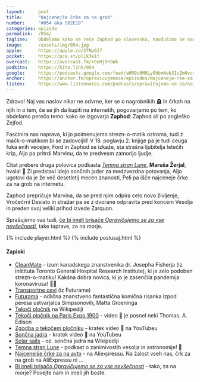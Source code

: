 ```yaml
---
layout: 	post
title:  	"Najcenejše črke za na grob"
number: 	"#054 aka S02E18"
categories:	epizode
permalink:	/054/
tagline: 	Obdelamo kako se reče Zaphod po slovensko, navdušimo se nad strezn-o-matikom, naši junaki pa so še vedno na parkirišču pod Restavracijo ob koncu Vesolja. Citat prebere Maruša Žerjal iz podkasta Temna stran lune. 
image:		/assets/img/054.jpg
apple:		https://apple.co/2TNp6I7
pocket:		https://pca.st/plik3e1t
overcast:	https://overcast.fm/+beHj9nSWk
podkite:	https://kite.link/054
google:		https://podcasts.google.com/feed/aHR0cHM6Ly9hbmNob3IuZm0vcy8yMmI1YTUwMC9wb2RjYXN0L3Jzcw==/episode/N2ZhNTRkNmItMzVmNy00OTExLTgwYzgtNzg5OGM2YmNhOWYw
anchor:		https://anchor.fm/opravicujemose/episodes/Najceneje-rke-za-na-grob-e1291j3
listen:		https://www.listennotes.com/podcasts/opravičujemo-se-za/najcenejše-črke-za-na-grob-17POoH8NI2g/embed/
---
```


Zdravo! Naj vas naslov nikar ne odvrne, ker se o nagrobnikih 🪦 in črkah na njih in o tem, če se jih da kupiti na internetih, pogovarjamo po tem, ko obdelamo perečo temo: kako se izgovarja **Zaphod**: Zaphod ali po angleško Zejfod. 

Fascinira nas naprava, ki jo poimenujemo strezn-o-matik oziroma, tudi z mačk-o-matikom bi se zadovoljili! V 18. poglavju 2. knjige pa je tudi ceuga fuka enih vecejev, Ford in Zaphod se izkaže, sta strašna ljubitelja letečih krip, Aljo pa pritrdi Marvinu, da te predvesm zamorijo ljudje. 

Citat prebere druga polovica podkasta [_Temna stran Lune_](https://anchor.fm/temnastranlune), **Maruša Žerjal**, hvala! 🙏 Zi predstavi idejo sončnih jader za medzvezdna potovanja, Aljo ugotovi da je že več desetletij mecen znanosti, Peli pa išče najceneje črke za na grob na internetu. 

Zaphod prepričuje Marvina, da se pred njim odpira celo novo življenje, Vročečrni Desiato in stražar pa se z dvorane odpravita pred koncem Vesolja in preden svoj veliki prihod izvede Zarquon. 

Sprašujemo vas tudi, [če bi imeli brisače _Opravičujemo se za vse nevšečnosti_](https://forms.gle/aLrzrWXRnGEkLqP27), take taprave, za na morje. 

{% include player.html %}
{% include poslusaj.html %}

#### Zapiski

- [CleanMate](https://www.uhn.ca/corporate/News/Pages/Canadian_discovery_a_potential_game_changer_to_reverse_alcohol_intoxication.aspx) - izum kanadskega znanstvenika dr. Josepha Fisherja (iz inštituta Toronto General Hospital Research Institute), ki je zelo podoben strezn-o-matiku! Kakšna dobra novica, ki jo je zasenčila pandemija koronavirusa! 🎉🍻
- [Transportne cevi](https://futurama.fandom.com/wiki/Transport_tubes) (iz Futurame)
- [Futurama](https://en.wikipedia.org/wiki/Futurama) - odlična znanstveno fantastična komična risanka izpod peresa ustvarjalca Simpsonovih, Matta Groeninga
- [Tekoči pločnik](https://en.wikipedia.org/wiki/Moving_walkway) na Wikipediji
- [Tekoči pločnik na Paris Expo 1900](https://www.youtube.com/watch?v=l2tmmIQm5x8) - video 📼 je posnel neki Thomas. A. Edison
- [Zgodba o tekočem pločniku](https://www.youtube.com/watch?v=CMlLPgAL2h0) - kratek video 📼 na YouTubeu
- [Sončna jadra](https://www.youtube.com/watch?v=Ndx_6J4uo2M) - kratek video 📼 na YouTubeu
- [Solar sails](https://en.wikipedia.org/wiki/Solar_sail) - oz. sončna jadra na Wikipediji
- [Temna stran Lune](https://anchor.fm/temnastranlune) - podkast o zanimivostih vesolja in astronomije! 🌌
- [Najcenejše črke za na avto](https://www.aliexpress.com/item/1005002643293341.html) - na Aliexpressu. Na žalost vseh nas, črk za na grob na AliExpressu ni ...
- [Bi imeli brisačo _Opravičujemo se za vse nevšečnosti_](https://forms.gle/aLrzrWXRnGEkLqP27) - tako, za na morje? Povejte nam in imeli jih boste.
